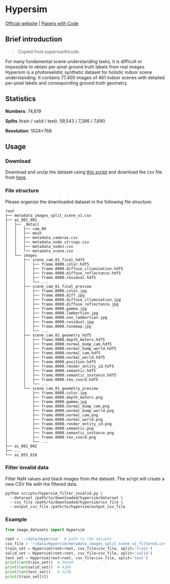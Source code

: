 # Hypersim

[Official website](https://github.com/apple/ml-hypersim) | [Papers with Code](https://paperswithcode.com/dataset/hypersim)

## Brief introduction

> Copied from paperswithcode.

For many fundamental scene understanding tasks, it is difficult or impossible to obtain per-pixel ground truth labels from real images. Hypersim is a photorealistic synthetic dataset for holistic indoor scene understanding. It contains 77,400 images of 461 indoor scenes with detailed per-pixel labels and corresponding ground truth geometry.

## Statistics

**Numbers**: 74,619

**Splits** (train / valid / test): 59,543 / 7,386 / 7,690

**Resolution**: 1024×768

## Usage

### Download

Download and unzip the dataset using [this script](https://github.com/apple/ml-hypersim/blob/main/code/python/tools/dataset_download_images.py) and download the csv file from [here](https://github.com/apple/ml-hypersim/blob/main/evermotion_dataset/analysis/metadata_images_split_scene_v1.csv).

### File structure

Please organize the downloaded dataset in the following file structure:

```text
root
├── metadata_images_split_scene_v1.csv
├── ai_001_001
│   ├── _detail
│   │   ├── cam_00
│   │   ├── mesh
│   │   ├── metadata_cameras.csv
│   │   ├── metadata_node_strings.csv
│   │   ├── metadata_nodes.csv
│   │   └── metadata_scene.csv
│   └── images
│       ├── scene_cam_01_final_hdf5
│       │   ├── frame.0000.color.hdf5
│       │   ├── frame.0000.diffuse_illumination.hdf5
│       │   ├── frame.0000.diffuse_reflectance.hdf5
│       │   ├── frame.0000.residual.hdf5
│       │   └── ...
│       ├── scene_cam_01_final_preview
│       │   ├── frame.0000.color.jpg
│       │   ├── frame.0000.diff.jpg
│       │   ├── frame.0000.diffuse_illumination.jpg
│       │   ├── frame.0000.diffuse_reflectance.jpg
│       │   ├── frame.0000.gamma.jpg
│       │   ├── frame.0000.lambertian.jpg
│       │   ├── frame.0000.non_lambertian.jpg
│       │   ├── frame.0000.residual.jpg
│       │   ├── frame.0000.tonemap.jpg
│       │   └── ...
│       ├── scene_cam_01_geometry_hdf5
│       │   ├── frame.0000.depth_meters.hdf5
│       │   ├── frame.0000.normal_bump_cam.hdf5
│       │   ├── frame.0000.normal_bump_world.hdf5
│       │   ├── frame.0000.normal_cam.hdf5
│       │   ├── frame.0000.normal_world.hdf5
│       │   ├── frame.0000.position.hdf5
│       │   ├── frame.0000.render_entity_id.hdf5
│       │   ├── frame.0000.semantic.hdf5
│       │   ├── frame.0000.semantic_instance.hdf5
│       │   ├── frame.0000.tex_coord.hdf5
│       │   └── ...
│       └── scene_cam_01_geometry_preview
│           ├── frame.0000.color.jpg
│           ├── frame.0000.depth_meters.png
│           ├── frame.0000.gamma.jpg
│           ├── frame.0000.normal_bump_cam.png
│           ├── frame.0000.normal_bump_world.png
│           ├── frame.0000.normal_cam.png
│           ├── frame.0000.normal_world.png
│           ├── frame.0000.render_entity_id.png
│           ├── frame.0000.semantic.png
│           ├── frame.0000.semantic_instance.png
│           ├── frame.0000.tex_coord.png
│           └── ...
├── ai_001_002
├── ...
└── ai_055_010
```

### Filter invalid data

Filter NaN values and black images from the dataset. The script will create a new CSV file with the filtered data.

```shell
python scripts/hypersim_filter_invalid.py \
  --dataroot /path/to/downloaded/hypersim/dataroot \
  --csv_file /path/to/downloaded/hypersim/csv_file \
  --output_csv_file /path/to/hypersim/output_csv_file
```

### Example

```python
from image_datasets import Hypersim

root = '~/data/Hypersim'  # path to the dataset
csv_file = '~/data/Hypersim/metadata_images_split_scene_v1_filtered.csv'  # path to the metadata CSV file
train_set = Hypersim(root=root, csv_file=csv_file, split='train')
valid_set = Hypersim(root=root, csv_file=csv_file, split='valid')
test_set = Hypersim(root=root, csv_file=csv_file, split='test')
print(len(train_set))  # 39449
print(len(valid_set))  # 4289
print(len(test_set))   # 5238
print(train_set[0])
```
